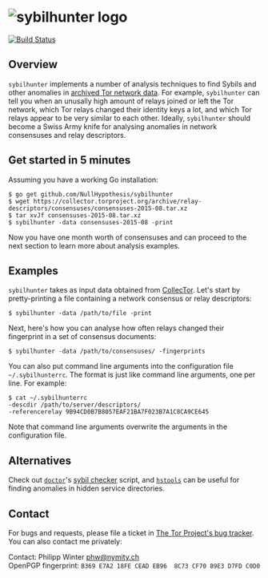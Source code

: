![sybilhunter logo](https://nullhypothesis.github.com/sybilhunter_logo.png)
===========================================================================

[![Build Status](https://travis-ci.org/NullHypothesis/sybilhunter.svg?branch=master)](https://travis-ci.org/NullHypothesis/sybilhunter)

Overview
--------
`sybilhunter` implements a number of analysis techniques to find Sybils and
other anomalies in [archived Tor network
data](https://collector.torproject.org).  For example, `sybilhunter` can tell
you when an unusally high amount of relays joined or left the Tor network,
which Tor relays changed their identity keys a lot, and which Tor relays appear
to be very similar to each other.  Ideally, `sybilhunter` should become a Swiss
Army knife for analysing anomalies in network consensuses and relay
descriptors.

Get started in 5 minutes
------------------------
Assuming you have a working Go installation:

    $ go get github.com/NullHypothesis/sybilhunter
    $ wget https://collector.torproject.org/archive/relay-descriptors/consensuses/consensuses-2015-08.tar.xz
    $ tar xvJf consensuses-2015-08.tar.xz
    $ sybilhunter -data consensuses-2015-08 -print

Now you have one month worth of consensuses and can proceed to the next section
to learn more about analysis examples.

Examples
--------
`sybilhunter` takes as input data obtained from
[CollecTor](https://collector.torproject.org).  Let's start by pretty-printing
a file containing a network consensus or relay descriptors:

    $ sybilhunter -data /path/to/file -print

Next, here's how you can analyse how often relays changed their fingerprint in
a set of consensus documents:

    $ sybilhunter -data /path/to/consensuses/ -fingerprints

You can also put command line arguments into the configuration file
`~/.sybilhunterrc`.  The format is just like command line arguments, one per
line.  For example:

    $ cat ~/.sybilhunterrc
    -descdir /path/to/server/descriptors/
    -referencerelay 9B94CD0B7B8057EAF21BA7F023B7A1C8CA9CE645

Note that command line arguments overwrite the arguments in the configuration
file.

Alternatives
------------

Check out [`doctor`](https://gitweb.torproject.org/doctor.git/)'s [sybil
checker](https://gitweb.torproject.org/doctor.git/tree/sybil_checker.py)
script, and [`hstools`](https://github.com/FiloSottile/hstools) can be useful
for finding anomalies in hidden service directories.

Contact
-------
For bugs and requests, please file a ticket in [The Tor Project's bug
tracker](https://bugs.torproject.org).  You can also contact me privately:

Contact: Philipp Winter <phw@nymity.ch>  
OpenPGP fingerprint: `B369 E7A2 18FE CEAD EB96  8C73 CF70 89E3 D7FD C0D0`
